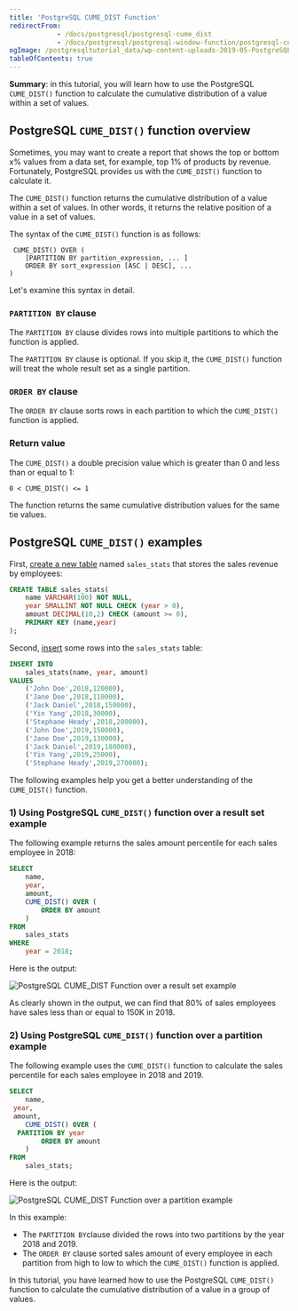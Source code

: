 ```yaml
---
title: 'PostgreSQL CUME_DIST Function'
redirectFrom:
            - /docs/postgresql/postgresql-cume_dist 
            - /docs/postgresql/postgresql-window-function/postgresql-cume_dist-function
ogImage: /postgresqltutorial_data/wp-content-uploads-2019-05-PostgreSQL-CUME_DIST-Function-over-a-result-set-example.png
tableOfContents: true
---
```


**Summary**: in this tutorial, you will learn how to use the PostgreSQL `CUME_DIST()` function to calculate the cumulative distribution of a value within a set of values.

## PostgreSQL `CUME_DIST()` function overview

Sometimes, you may want to create a report that shows the top or bottom x% values from a data set, for example, top 1% of products by revenue. Fortunately, PostgreSQL provides us with the `CUME_DIST()` function to calculate it.

The `CUME_DIST()` function returns the cumulative distribution of a value within a set of values. In other words, it returns the relative position of a value in a set of values.

The syntax of the `CUME_DIST()` function is as follows:

```
 CUME_DIST() OVER (
    [PARTITION BY partition_expression, ... ]
    ORDER BY sort_expression [ASC | DESC], ...
)
```

Let's examine this syntax in detail.

### `PARTITION BY` clause

The `PARTITION BY` clause divides rows into multiple partitions to which the function is applied.

The `PARTITION BY` clause is optional. If you skip it, the `CUME_DIST()` function will treat the whole result set as a single partition.

### `ORDER BY` clause

The `ORDER BY` clause sorts rows in each partition to which the `CUME_DIST()` function is applied.

### Return value

The `CUME_DIST()` a double precision value which is greater than 0 and less than or equal to 1:

```text
0 < CUME_DIST() <= 1
```

The function returns the same cumulative distribution values for the same tie values.

## PostgreSQL `CUME_DIST()` examples

First, [create a new table](/docs/postgresql/postgresql-create-table) named `sales_stats` that stores the sales revenue by employees:

```sql
CREATE TABLE sales_stats(
    name VARCHAR(100) NOT NULL,
    year SMALLINT NOT NULL CHECK (year > 0),
    amount DECIMAL(10,2) CHECK (amount >= 0),
    PRIMARY KEY (name,year)
);
```

Second, [insert](/docs/postgresql/postgresql-insert) some rows into the `sales_stats` table:

```sql
INSERT INTO
    sales_stats(name, year, amount)
VALUES
    ('John Doe',2018,120000),
    ('Jane Doe',2018,110000),
    ('Jack Daniel',2018,150000),
    ('Yin Yang',2018,30000),
    ('Stephane Heady',2018,200000),
    ('John Doe',2019,150000),
    ('Jane Doe',2019,130000),
    ('Jack Daniel',2019,180000),
    ('Yin Yang',2019,25000),
    ('Stephane Heady',2019,270000);
```

The following examples help you get a better understanding of the `CUME_DIST()` function.

### 1) Using PostgreSQL `CUME_DIST()` function over a result set example

The following example returns the sales amount percentile for each sales employee in 2018:

```sql
SELECT
    name,
    year,
    amount,
    CUME_DIST() OVER (
        ORDER BY amount
    )
FROM
    sales_stats
WHERE
    year = 2018;
```

Here is the output:

![PostgreSQL CUME_DIST Function over a result set example](/postgresqltutorial_data/wp-content-uploads-2019-05-PostgreSQL-CUME_DIST-Function-over-a-result-set-example.png)

As clearly shown in the output, we can find that 80% of sales employees have sales less than or equal to 150K in 2018.

### 2) Using PostgreSQL `CUME_DIST()` function over a partition example

The following example uses the `CUME_DIST()` function to calculate the sales percentile for each sales employee in 2018 and 2019.

```sql
SELECT
    name,
 year,
 amount,
    CUME_DIST() OVER (
  PARTITION BY year
        ORDER BY amount
    )
FROM
    sales_stats;
```

Here is the output:

![PostgreSQL CUME_DIST Function over a partition example](/postgresqltutorial_data/wp-content-uploads-2019-05-PostgreSQL-CUME_DIST-Function-over-a-partition-example.png)

In this example:

- The `PARTITION BY`clause divided the rows into two partitions by the year 2018 and 2019.
- The `ORDER BY` clause sorted sales amount of every employee in each partition from high to low to which the `CUME_DIST()` function is applied.

In this tutorial, you have learned how to use the PostgreSQL `CUME_DIST()` function to calculate the cumulative distribution of a value in a group of values.
